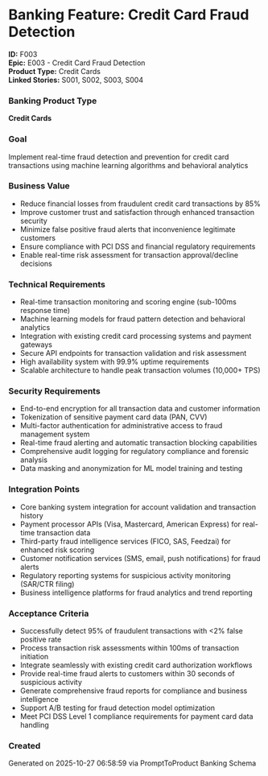 # Banking Feature: Credit Card Fraud Detection
**ID:** F003  
**Epic:** E003 - Credit Card Fraud Detection  
**Product Type:** Credit Cards  
**Linked Stories:** S001, S002, S003, S004  

### Banking Product Type
**Credit Cards**

### Goal
Implement real-time fraud detection and prevention for credit card transactions using machine learning algorithms and behavioral analytics

### Business Value
- Reduce financial losses from fraudulent credit card transactions by 85%
- Improve customer trust and satisfaction through enhanced transaction security
- Minimize false positive fraud alerts that inconvenience legitimate customers
- Ensure compliance with PCI DSS and financial regulatory requirements
- Enable real-time risk assessment for transaction approval/decline decisions

### Technical Requirements
- Real-time transaction monitoring and scoring engine (sub-100ms response time)
- Machine learning models for fraud pattern detection and behavioral analytics
- Integration with existing credit card processing systems and payment gateways
- Secure API endpoints for transaction validation and risk assessment
- High availability system with 99.9% uptime requirements
- Scalable architecture to handle peak transaction volumes (10,000+ TPS)

### Security Requirements
- End-to-end encryption for all transaction data and customer information
- Tokenization of sensitive payment card data (PAN, CVV)
- Multi-factor authentication for administrative access to fraud management system
- Real-time fraud alerting and automatic transaction blocking capabilities
- Comprehensive audit logging for regulatory compliance and forensic analysis
- Data masking and anonymization for ML model training and testing


### Integration Points
- Core banking system integration for account validation and transaction history
- Payment processor APIs (Visa, Mastercard, American Express) for real-time transaction data
- Third-party fraud intelligence services (FICO, SAS, Feedzai) for enhanced risk scoring
- Customer notification services (SMS, email, push notifications) for fraud alerts
- Regulatory reporting systems for suspicious activity monitoring (SAR/CTR filing)
- Business intelligence platforms for fraud analytics and trend reporting

### Acceptance Criteria
- Successfully detect 95% of fraudulent transactions with <2% false positive rate
- Process transaction risk assessments within 100ms of transaction initiation
- Integrate seamlessly with existing credit card authorization workflows
- Provide real-time fraud alerts to customers within 30 seconds of suspicious activity
- Generate comprehensive fraud reports for compliance and business intelligence
- Support A/B testing for fraud detection model optimization
- Meet PCI DSS Level 1 compliance requirements for payment card data handling

### Created
Generated on 2025-10-27 06:58:59 via PromptToProduct Banking Schema

